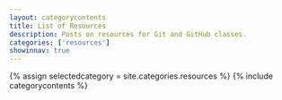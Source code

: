 ```yaml
---
layout: categorycontents
title: List of Resources
description: Posts on resources for Git and GitHub classes.
categories: ['resources']
showinnav: true
---
```


{% assign selectedcategory = site.categories.resources %}
{% include categorycontents %}
